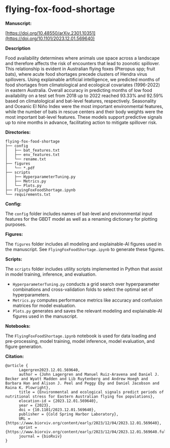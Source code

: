 # flying-fox-food-shortage

**Manuscript:**

[https://doi.org/10.48550/arXiv.2301.10351](https://doi.org/10.1101/2023.12.01.569640)

**Description**

Food availability determines where animals use space across a landscape and therefore affects the risk of encounters that lead to zoonotic spillover. This relationship is evident in Australian flying foxes (Pteropus spp; fruit bats), where acute food shortages precede clusters of Hendra virus spillovers. Using explainable artificial intelligence, we predicted months of food shortages from climatological and ecological covariates (1996-2022) in eastern Australia. Overall accuracy in predicting months of low food availability on a test set from 2018 up to 2022 reached 93.33% and 92.59% based on climatological and bat-level features, respectively. Seasonality and Oceanic El Niño Index were the most important environmental features, while the number of bats in rescue centers and their body weights were the most important bat-level features. These models support predictive signals up to nine months in advance, facilitating action to mitigate spillover risk.

**Directories:**

    flying-fox-food-shortage
    ├── config
    │   ├── bat_features.txt
    │   ├── env_features.txt
    │   └── rename.txt
    ├── figures
    │   └── *.pdf
    ├── scripts
    │   ├── HyperparameterTuning.py
    │   ├── Metrics.py
    │   └── Plots.py
    ├── FlyingFoxFoodShortage.ipynb
    └── requirements.txt

**Config:**

The `config` folder includes names of bat-level and environmental input features for the GBDT model as well as a renaming dictionary for plotting purposes.

**Figures:**

The `figures` folder includes all modeling and explainable-AI figures used in the manuscript. See `FlyingFoxFoodShortage.ipynb` to generate these figures.

**Scripts:**

The `scripts` folder includes utility scripts implemented in Python that assist in model training, inference, and evaluation. 

- `HyperparameterTuning.py` conducts a grid search over hyperparameter combinations and cross-validation folds to select the optimal set of hyperparameters.
- `Metrics.py` computes performance metrics like accuracy and confusion matrices for model evaluation.
- `Plots.py` generates and saves the relevant modeling and explainable-AI figures used in the manuscript.

**Notebooks:**

The `FlyingFoxFoodShortage.ipynb` notebook is used for data loading and pre-processing, model training, model inference, model evaluation, and figure generation.

**Citation:**

    @article {
          Lagergren2023.12.01.569640,
	      author = {John Lagergren and Manuel Ruiz-Aravena and Daniel J. Becker and Wyatt Madden and Lib Ruytenberg and Andrew Hoegh and Barbara Han and Alison J. Peel and Peggy Eby and Daniel Jacobson and Raina K. Plowright},
	      title = {Environmental and ecological signals predict periods of nutritional stress for Eastern Australian flying fox populations},
	      elocation-id = {2023.12.01.569640},
	      year = {2023},
	      doi = {10.1101/2023.12.01.569640},
	      publisher = {Cold Spring Harbor Laboratory},
	      URL = {https://www.biorxiv.org/content/early/2023/12/04/2023.12.01.569640},
	      eprint = {https://www.biorxiv.org/content/early/2023/12/04/2023.12.01.569640.full.pdf},
	      journal = {bioRxiv}
    }

